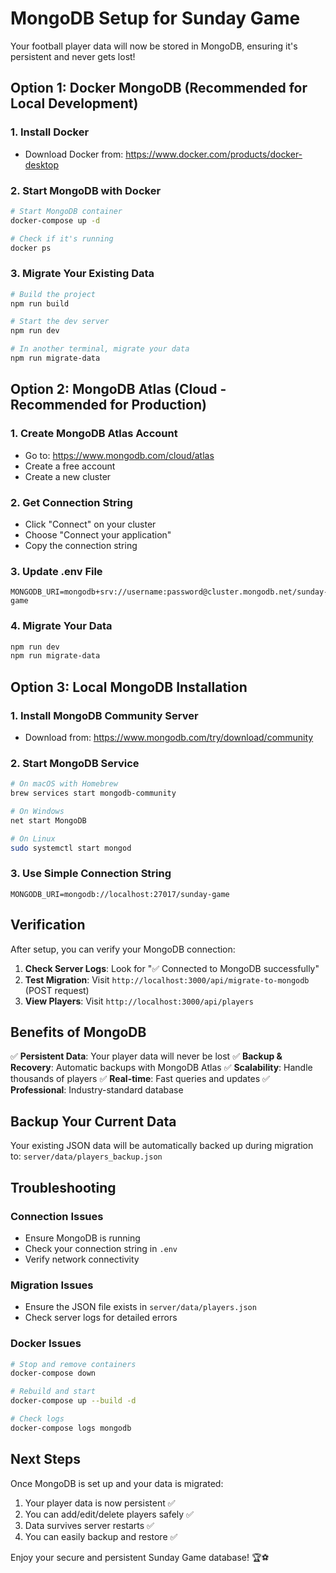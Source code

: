 # MongoDB Setup for Sunday Game

Your football player data will now be stored in MongoDB, ensuring it's persistent and never gets lost!

## Option 1: Docker MongoDB (Recommended for Local Development)

### 1. Install Docker

- Download Docker from: https://www.docker.com/products/docker-desktop

### 2. Start MongoDB with Docker

```bash
# Start MongoDB container
docker-compose up -d

# Check if it's running
docker ps
```

### 3. Migrate Your Existing Data

```bash
# Build the project
npm run build

# Start the dev server
npm run dev

# In another terminal, migrate your data
npm run migrate-data
```

## Option 2: MongoDB Atlas (Cloud - Recommended for Production)

### 1. Create MongoDB Atlas Account

- Go to: https://www.mongodb.com/cloud/atlas
- Create a free account
- Create a new cluster

### 2. Get Connection String

- Click "Connect" on your cluster
- Choose "Connect your application"
- Copy the connection string

### 3. Update .env File

```env
MONGODB_URI=mongodb+srv://username:password@cluster.mongodb.net/sunday-game
```

### 4. Migrate Your Data

```bash
npm run dev
npm run migrate-data
```

## Option 3: Local MongoDB Installation

### 1. Install MongoDB Community Server

- Download from: https://www.mongodb.com/try/download/community

### 2. Start MongoDB Service

```bash
# On macOS with Homebrew
brew services start mongodb-community

# On Windows
net start MongoDB

# On Linux
sudo systemctl start mongod
```

### 3. Use Simple Connection String

```env
MONGODB_URI=mongodb://localhost:27017/sunday-game
```

## Verification

After setup, you can verify your MongoDB connection:

1. **Check Server Logs**: Look for "✅ Connected to MongoDB successfully"
2. **Test Migration**: Visit `http://localhost:3000/api/migrate-to-mongodb` (POST request)
3. **View Players**: Visit `http://localhost:3000/api/players`

## Benefits of MongoDB

✅ **Persistent Data**: Your player data will never be lost
✅ **Backup & Recovery**: Automatic backups with MongoDB Atlas
✅ **Scalability**: Handle thousands of players
✅ **Real-time**: Fast queries and updates
✅ **Professional**: Industry-standard database

## Backup Your Current Data

Your existing JSON data will be automatically backed up during migration to:
`server/data/players_backup.json`

## Troubleshooting

### Connection Issues

- Ensure MongoDB is running
- Check your connection string in `.env`
- Verify network connectivity

### Migration Issues

- Ensure the JSON file exists in `server/data/players.json`
- Check server logs for detailed errors

### Docker Issues

```bash
# Stop and remove containers
docker-compose down

# Rebuild and start
docker-compose up --build -d

# Check logs
docker-compose logs mongodb
```

## Next Steps

Once MongoDB is set up and your data is migrated:

1. Your player data is now persistent ✅
2. You can add/edit/delete players safely ✅
3. Data survives server restarts ✅
4. You can easily backup and restore ✅

Enjoy your secure and persistent Sunday Game database! 🏆⚽
